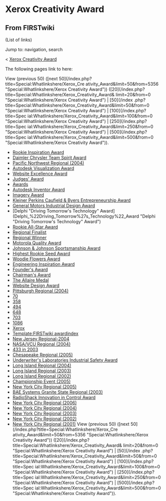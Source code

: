 # Xerox Creativity Award

## From FIRSTwiki

(List of links)

Jump to: navigation, search

< [Xerox Creativity Award](/index.php?title=Xerox_Creativity_Award&redirect=no "Xerox Creativity
Award")

The following pages link to here:

View (previous 50) ([next 50](/index.php?title=Special:Whatlinkshere/Xerox_Cre
ativity_Award&limit=50&from=5356 "Special:Whatlinkshere/Xerox Creativity
Award")) ([20](/index.php?title=Special:Whatlinkshere/Xerox_Creativity_Award&
limit=20&from=0 "Special:Whatlinkshere/Xerox Creativity Award") | [50](/index
.php?title=Special:Whatlinkshere/Xerox_Creativity_Award&limit=50&from=0 "Special:Whatlinkshere/Xerox Creativity Award") | [100](/index.php?title=Spec
ial:Whatlinkshere/Xerox_Creativity_Award&limit=100&from=0 "Special:Whatlinkshere/Xerox Creativity Award") | [250](/index.php?title=Spec
ial:Whatlinkshere/Xerox_Creativity_Award&limit=250&from=0 "Special:Whatlinkshere/Xerox Creativity Award") | [500](/index.php?title=Spec
ial:Whatlinkshere/Xerox_Creativity_Award&limit=500&from=0 "Special:Whatlinkshere/Xerox Creativity Award")).

- [Rookie Inspiration Award](Rookie_Inspiration_Award "Rookie Inspiration Award")
- [Daimler Chrysler Team Spirit Award](Daimler_Chrysler_Team_Spirit_Award "Daimler Chrysler Team Spirit Award")
- [Pacific Northwest Regional (2004)](Pacific_Northwest_Regional_%282004%29 "Pacific Northwest Regional \(2004\)")
- [Autodesk Visualization Award](Autodesk_Visualization_Award "Autodesk Visualization Award")
- [Website Excellence Award](Website_Excellence_Award "Website Excellence Award")
- [Judges' Award](Judges%27_Award "Judges' Award")
- [Awards](Awards "Awards")
- [Autodesk Inventor Award](Autodesk_Inventor_Award "Autodesk Inventor Award")
- [Imagery Award](Imagery_Award "Imagery Award")
- [Kleiner Perkins Caufield & Byers Entrepreneurship Award](Kleiner_Perkins_Caufield_%26_Byers_Entrepreneurship_Award "Kleiner Perkins Caufield & Byers Entrepreneurship Award")
- [General Motors Industrial Design Award](General_Motors_Industrial_Design_Award "General Motors Industrial Design Award")
- [Delphi "Driving Tomorrow's Technology" Award](Delphi_%22Driving_Tomorrow%27s_Technology%22_Award "Delphi "Driving Tomorrow's Technology" Award")
- [Rookie All-Star Award](Rookie_All-Star_Award "Rookie All-Star Award")
- [Regional Finalist](Regional_Finalist "Regional Finalist")
- [Regional Winner](Regional_Winner "Regional Winner")
- [Motorola Quality Award](Motorola_Quality_Award "Motorola Quality Award")
- [Johnson & Johnson Sportsmanship Award](Johnson_%26_Johnson_Sportsmanship_Award "Johnson & Johnson Sportsmanship Award")
- [Highest Rookie Seed Award](Highest_Rookie_Seed_Award "Highest Rookie Seed Award")
- [Woodie Flowers Award](Woodie_Flowers_Award "Woodie Flowers Award")
- [Engineering Inspiration Award](Engineering_Inspiration_Award "Engineering Inspiration Award")
- [Founder's Award](Founder%27s_Award "Founder's Award")
- [Chairman's Award](Chairman%27s_Award "Chairman's Award")
- [The Allaire Medal](The_Allaire_Medal "The Allaire Medal")
- [Website Design Award](Website_Design_Award "Website Design Award")
- [Pittsburgh Regional (2004)](Pittsburgh_Regional_%282004%29 "Pittsburgh Regional \(2004\)")
- [70](70 "70")
- [358](358 "358")
- [494](494 "494")
- [648](648 "648")
- [703](703 "703")
- [1086](1086 "1086")
- [Xerox](Xerox "Xerox")
- [Template:FIRSTwiki awardindex](Template:FIRSTwiki_awardindex "Template:FIRSTwiki awardindex")
- [New Jersey Regional-2004](New_Jersey_Regional-2004 "New Jersey Regional-2004")
- [NASA/VCU Regional (2004)](NASA/VCU_Regional_%282004%29 "NASA/VCU Regional \(2004\)")
- [433 in 2003](433_in_2003 "433 in 2003")
- [Chesapeake Regional (2005)](Chesapeake_Regional_%282005%29 "Chesapeake Regional \(2005\)")
- [Underwriter's Laboratories Industrial Safety Award](Underwriter%27s_Laboratories_Industrial_Safety_Award "Underwriter's Laboratories Industrial Safety Award")
- [Long Island Regional (2004)](Long_Island_Regional_%282004%29 "Long Island Regional \(2004\)")
- [Long Island Regional (2003)](Long_Island_Regional_%282003%29 "Long Island Regional \(2003\)")
- [Long Island Regional (2002)](Long_Island_Regional_%282002%29 "Long Island Regional \(2002\)")
- [Championship Event (2005)](Championship_Event_%282005%29 "Championship Event \(2005\)")
- [New York City Regional (2005)](New_York_City_Regional_%282005%29 "New York City Regional \(2005\)")
- [BAE Systems Granite State Regional (2003)](BAE_Systems_Granite_State_Regional_%282003%29 "BAE Systems Granite State Regional \(2003\)")
- [RadioShack Innovation in Control Award](RadioShack_Innovation_in_Control_Award "RadioShack Innovation in Control Award")
- [New York City Regional (2006)](New_York_City_Regional_%282006%29 "New York City Regional \(2006\)")
- [New York City Regional (2004)](New_York_City_Regional_%282004%29 "New York City Regional \(2004\)")
- [New York City Regional (2003)](New_York_City_Regional_%282003%29 "New York City Regional \(2003\)")
- [New York City Regional (2002)](New_York_City_Regional_%282002%29 "New York City Regional \(2002\)")
- [New York City Regional (2001)](New_York_City_Regional_%282001%29 "New York City Regional \(2001\)") View (previous 50) ([next 50](/index.php?title=Special:Whatlinkshere/Xerox_Cre
  ativity_Award&limit=50&from=5356 "Special:Whatlinkshere/Xerox Creativity
  Award")) ([20](/index.php?title=Special:Whatlinkshere/Xerox_Creativity_Award&
  limit=20&from=0 "Special:Whatlinkshere/Xerox Creativity Award") | [50](/index
  .php?title=Special:Whatlinkshere/Xerox_Creativity_Award&limit=50&from=0 "Special:Whatlinkshere/Xerox Creativity Award") | [100](/index.php?title=Spec
  ial:Whatlinkshere/Xerox_Creativity_Award&limit=100&from=0 "Special:Whatlinkshere/Xerox Creativity Award") | [250](/index.php?title=Spec
  ial:Whatlinkshere/Xerox_Creativity_Award&limit=250&from=0 "Special:Whatlinkshere/Xerox Creativity Award") | [500](/index.php?title=Spec
  ial:Whatlinkshere/Xerox_Creativity_Award&limit=500&from=0 "Special:Whatlinkshere/Xerox Creativity Award")).
